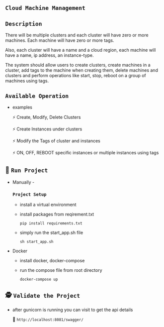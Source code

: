 
## **`Cloud Machine Management`**

## **`Description`**

There will be multiple clusters and each cluster will have zero or more machines. Each machine will have zero or more tags.

Also, each cluster will have a name and a cloud region, each machine will have a name, ip address, an instance-type.

The system should allow users to create clusters, create machines in a cluster, add tags to the machine when creating them, delete machines and clusters and perform operations like start, stop, reboot on a group of machines using tags.


## **`Available Operation`**


* examples

    :zap: Create, Modify, Delete Clusters
    
    :zap: Create Instances under clusters
    
    :zap: Modify the Tags of cluster and instances
    
    :zap: ON, OFF, REBOOT specific instances or multiple instances using tags
    


## :rocket:&nbsp;**`Run Project`**

* Manually -

    ### **`Project Setup`**
    * install a virtual environment
    * install packages from reqirement.txt
        
        `pip install requirements.txt` 
    
    * simply run the start_app.sh file
    
        `sh start_app.sh`
        
* Docker
    * install docker, docker-compose
    * run the compose file from root directory
    
        `docker-compose up`
        
## :detective:&nbsp;**`Validate the Project`**

* after gunicorn is running you can visit to get the api details

    :link: `http://localhost:8081/swagger/`
    
    
